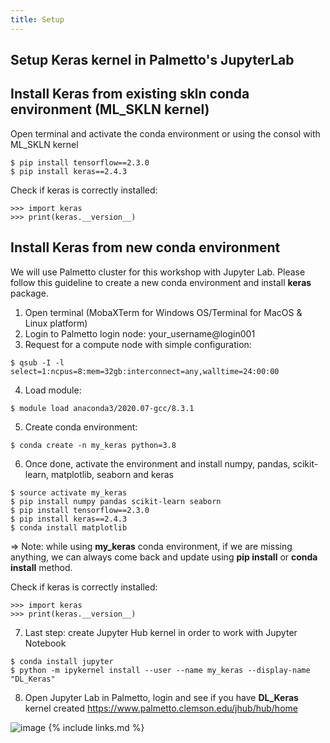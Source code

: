 ```yaml
---
title: Setup
---
```

Setup Keras kernel in Palmetto's JupyterLab
---

## Install Keras from existing skln conda environment (ML_SKLN kernel)
Open terminal and activate the conda environment or using the consol with ML_SKLN kernel

```
$ pip install tensorflow==2.3.0
$ pip install keras==2.4.3
```

Check if keras is correctly installed:

```
>>> import keras
>>> print(keras.__version__)
```

## Install Keras from new conda environment
We will use Palmetto cluster for this workshop with Jupyter Lab.
Please follow this guideline to create a new conda environment and install **keras** package.

1. Open terminal (MobaXTerm for Windows OS/Terminal for MacOS & Linux platform)
2. Login to Palmetto login node: your_username@login001
3. Request for a compute node with simple configuration:

```
$ qsub -I -l select=1:ncpus=8:mem=32gb:interconnect=any,walltime=24:00:00
```

4. Load module:

```
$ module load anaconda3/2020.07-gcc/8.3.1
```

5. Create conda environment:

```
$ conda create -n my_keras python=3.8
```

6. Once done, activate the environment and install numpy, pandas, scikit-learn, matplotlib, seaborn and keras

```
$ source activate my_keras
$ pip install numpy pandas scikit-learn seaborn
$ pip install tensorflow==2.3.0
$ pip install keras==2.4.3
$ conda install matplotlib 
```

=> Note: while using **my_keras** conda environment, if we are missing anything, we can always come back and update using **pip install**
or **conda install** method.

Check if keras is correctly installed:

```
>>> import keras
>>> print(keras.__version__)
```

7. Last step: create Jupyter Hub kernel in order to work with Jupyter Notebook

```
$ conda install jupyter
$ python -m ipykernel install --user --name my_keras --display-name "DL_Keras"
```

8. Open Jupyter Lab in Palmetto, login and see if you have **DL_Keras** kernel created
https://www.palmetto.clemson.edu/jhub/hub/home

![image](https://user-images.githubusercontent.com/43855029/117865975-9159fe80-b264-11eb-94e7-bcbf17f1e55c.png)
{% include links.md %}

